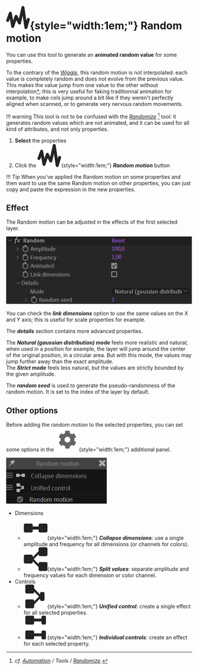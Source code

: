 # ![](../../img/duik/icons/random.svg){style="width:1em;"} Random motion

You can use this tool to generate an **animated random value** for some properties.

To the contrary of the [*Wiggle*](wiggle.md), this random motion is not interpolated: each value is completely random and does not evolve from the previous value. This makes the value jump from one value to the other without interpolation[*](../../misc/glossary.md); this is very useful for faking traditionnal animation for example, to make cels jump around a bit like if they weren't perfectly aligned when scanned, or to generate very nervous random movements.

!!! warning
    This tool is not to be confused with the [*Randomize*](tools/randomize.md) [^randomize] tool: it generates random values which are not animated, and it can be used for all kind of attributes, and not only properties.

1. **Select** the properties
2. Click the ![](../../img/duik/icons/random.svg){style="width:1em;"} ***Random motion*** button

!!! Tip
    When you’ve applied the Random motion on some properties and then want to use the same Random motion on other properties, you can just copy and paste the expression in the new properties.

## Effect

The Random motion can be adjusted in the effects of the first selected layer.

![](../../img/duik/automation/random-effect.png)

You can check the ***link dimensions*** option to use the same values on the X and Y axis; this is useful for scale properties for example.

The ***details*** section contains more advanced properties.

The ***Natural (gaussian distribution)* mode** feels more realistic and natural; when used in a position for example, the layer will jump around the center of the original position, in a circular area. But with this mode, the values may jump  further away than the exact amplitude.  
The ***Strict* mode** feels less natural, but the values are strictly bounded by the given amplitude.

The ***random seed*** is used to generate the pseudo-randomness of the random motion. It is set to the index of the layer by default.

## Other options

Before adding the random motion to the selected properties, you can set some options in the ![](../../img/duik/icons/options.svg){style="width:1em;"} additional panel.

![](../../img/duik/automation/random-options.png)

- Dimensions  
    - ![](../../img/duik/icons/collapse_dimensions.svg){style="width:1em;"} ***Collapse dimensions***: use a single amplitude and frequency for all dimensions (or channels for colors).
    - ![](../../img/duik/icons/separate_dimensions.svg){style="width:1em;"} ***Split values***: separate amplitude and frequency values for each dimension or color channel.
- Controls  
    - ![](../../img/duik/icons/unified_control.svg){style="width:1em;"} ***Unified control***: create a single effect for all selected properties.
    - ![](../../img/duik/icons/individual_control.svg){style="width:1em;"} ***Individual controls***: create an effect for each selected property.

[^randomize]: *cf. [Automation](index.md) / Tools / [Randomize](tools/randomize.md)*.
